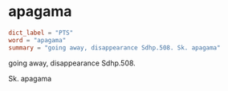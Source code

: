 # apagama

``` toml
dict_label = "PTS"
word = "apagama"
summary = "going away, disappearance Sdhp.508. Sk. apagama"
```

going away, disappearance Sdhp.508.

Sk. apagama

